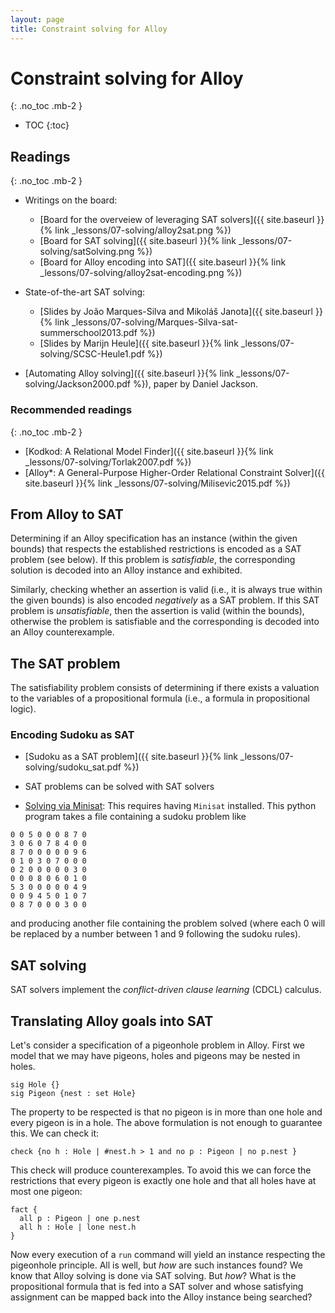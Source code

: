 ```yaml
---
layout: page
title: Constraint solving for Alloy
---
```


# Constraint solving for Alloy
{: .no_toc .mb-2 }

- TOC
{:toc}

## Readings
{: .no_toc .mb-2 }

- Writings on the board:
  - [Board for the overveiew of leveraging SAT solvers]({{ site.baseurl }}{% link _lessons/07-solving/alloy2sat.png %})
  - [Board for SAT solving]({{ site.baseurl }}{% link _lessons/07-solving/satSolving.png %})
  - [Board for Alloy encoding into SAT]({{ site.baseurl }}{% link _lessons/07-solving/alloy2sat-encoding.png %})

- State-of-the-art SAT solving:
  - [Slides by João Marques-Silva and Mikoláš Janota]({{ site.baseurl }}{% link _lessons/07-solving/Marques-Silva-sat-summerschool2013.pdf %})
  - [Slides by Marijn Heule]({{ site.baseurl }}{% link _lessons/07-solving/SCSC-Heule1.pdf %})

- [Automating Alloy solving]({{ site.baseurl }}{% link _lessons/07-solving/Jackson2000.pdf %}), paper by Daniel Jackson.

### Recommended readings
{: .no_toc .mb-2 }

- [Kodkod: A Relational Model Finder]({{ site.baseurl }}{% link _lessons/07-solving/Torlak2007.pdf %})
- [Alloy*: A General-Purpose Higher-Order Relational Constraint Solver]({{ site.baseurl }}{% link _lessons/07-solving/Milisevic2015.pdf %})

## From Alloy to SAT

Determining if an Alloy specification has an instance (within the given bounds) that respects the established restrictions is encoded as a SAT problem (see below). If this problem is *satisfiable*, the corresponding solution is decoded into an Alloy instance and exhibited.

Similarly, checking whether an assertion is valid (i.e., it is always true within the given bounds) is also encoded *negatively* as a SAT problem. If this SAT problem is *unsatisfiable*, then the assertion is valid (within the bounds), otherwise the problem is satisfiable and the corresponding is decoded into an Alloy counterexample.

## The SAT problem

The satisfiability problem consists of determining if there exists a valuation
to the variables of a propositional formula (i.e., a formula in propositional
logic).

### Encoding Sudoku as SAT

- [Sudoku as a SAT problem]({{ site.baseurl }}{% link _lessons/07-solving/sudoku_sat.pdf %})

- SAT problems can be solved with SAT solvers

- [Solving via Minisat](https://github.com/daviddimic/mini-SAT-sudoku-solver):
  This requires having `Minisat` installed. This python program takes a file containing a sudoku problem like

```
0 0 5 0 0 0 8 7 0
3 0 6 0 7 8 4 0 0
8 7 0 0 0 0 0 9 6
0 1 0 3 0 7 0 0 0
0 2 0 0 0 0 0 3 0
0 0 0 8 0 6 0 1 0
5 3 0 0 0 0 0 4 9
0 0 9 4 5 0 1 0 7
0 8 7 0 0 0 3 0 0
```

and producing another file containing the problem solved (where each 0 will be replaced by a number between 1 and 9 following the sudoku rules).

## SAT solving

SAT solvers implement the *conflict-driven clause learning* (CDCL) calculus.

## Translating Alloy goals into SAT

Let's consider a specification of a pigeonhole problem in Alloy. First we model that we may have pigeons, holes and pigeons may be nested in holes.

```alloy
sig Hole {}
sig Pigeon {nest : set Hole}
```

The property to be respected is that no pigeon is in more than one hole and every pigeon is in a hole. The above formulation is not enough to guarantee this. We can check it:


``` alloy
check {no h : Hole | #nest.h > 1 and no p : Pigeon | no p.nest }
```

This check will produce counterexamples. To avoid this we can force the restrictions that every pigeon is exactly one hole and that all holes have at most one pigeon:

```alloy
fact {
  all p : Pigeon | one p.nest
  all h : Hole | lone nest.h
}
```

Now every execution of a `run` command will yield an instance respecting the
pigeonhole principle. All is well, but *how* are such instances found? We know
that Alloy solving is done via SAT solving. But *how*? What is the propositional
formula that is fed into a SAT solver and whose satisfying assignment can be
mapped back into the Alloy instance being searched?


